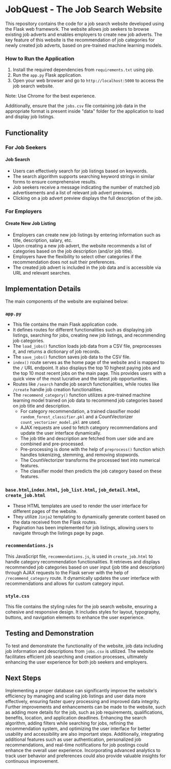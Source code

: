 # JobQuest - The Job Search Website

This repository contains the code for a job search website developed using the Flask web framework. The website allows job seekers to browse existing job adverts and enables employers to create new job adverts. The key feature of this website is the recommendation of job categories for newly created job adverts, based on pre-trained machine learning models.

### How to Run the Application
1. Install the required dependencies from `requirements.txt` using pip.
2. Run the `app.py` Flask application.
3. Open your web browser and go to `http://localhost:5000` to access the job search website.

Note: Use Chrome for the best experience.

Additionally, ensure that the `jobs.csv` file containing job data in the appropriate format is present inside "data" folder for the application to load and display job listings.

## Functionality

### For Job Seekers

#### Job Search
- Users can effectively search for job listings based on keywords.
- The search algorithm supports searching keyword strings in similar forms to ensure comprehensive results.
- Job seekers receive a message indicating the number of matched job advertisements and a list of relevant job advert previews.
- Clicking on a job advert preview displays the full description of the job.

### For Employers

#### Create New Job Listing
- Employers can create new job listings by entering information such as title, description, salary, etc.
- Upon creating a new job advert, the website recommends a list of categories based on the job description (and/or job title).
- Employers have the flexibility to select other categories if the recommendation does not suit their preferences.
- The created job advert is included in the job data and is accessible via URL and relevant searches.

## Implementation Details

The main components of the website are explained below:

### `app.py`
- This file contains the main Flask application code.
- It defines routes for different functionalities such as displaying job listings, searching for jobs, creating new job listings, and recommending job categories.
- The `load_jobs()` function loads job data from a CSV file, preprocesses it, and returns a dictionary of job records.
- The `save_jobs()` function saves job data to the CSV file.
- `index()` route serves as the home page of the website and is mapped to the `/` URL endpoint. It also displays the top 10 highest paying jobs and the top 10 most recent jobs on the main page. This provides users with a quick view of the most lucrative and the latest job opportunities.
- Routes like `/search` handle job search functionalities, while routes like `/create` handle job creation functionalities.
- The `recommend_category()` function utilizes a pre-trained machine learning model trained on job data to recommend job categories based on job title and description.
  - For category recommendation, a trained classifier model `random_forest_classifier.pkl` and a CountVectorizer `count_vectorizer_model.pkl` are used.
  - AJAX requests are used to fetch category recommendations and update the user interface dynamically.
  - The job title and description are fetched from user side and are combined and pre-processed.
  - Pre-processing is done with the help of  `preprocess()` function which handles tokenizing, stemming, and removing stopwords.
  - The CountVectorizer transforms the processed text into numerical features.
  - The classifier model then predicts the job category based on these features.

### `base.html`,`index.html`, `job_list.html`, `job_detail.html`, `create_job.html`
- These HTML templates are used to render the user interface for different pages of the website.
- They utilize `Jinja2` templating to dynamically generate content based on the data received from the Flask routes.
- Pagination has been implemented for job listings, allowing users to navigate through the listings page by page.

### `recommendations.js`
This JavaScript file, `recommendations.js`, is used in `create_job.html` to handle category recommendation functionalities. It retrieves and displays recommended job categories based on user input (job title and description) through AJAX requests to the Flask server with the help of  `/recommend_category` route. It dynamically updates the user interface with recommendations and allows for custom category input.

### `style.css`
This file contains the styling rules for the job search website, ensuring a cohesive and responsive design. It includes styles for layout, typography, buttons, and navigation elements to enhance the user experience.

## Testing and Demonstration
To test and demonstrate the functionality of the website, job data including job information and descriptions from `jobs.csv` is utilized. The website facilitates efficient job searching and creation processes, ultimately enhancing the user experience for both job seekers and employers.

## Next Steps
Implementing a proper database can significantly improve the website's efficiency by managing and scaling job listings and user data more effectively, ensuring faster query processing and improved data integrity. Further improvements and enhancements can be made to the website, such as adding more details for the job, such as job requirements, qualifications, benefits, location, and application deadlines. Enhancing the search algorithm, adding filters while searching for jobs, refining the recommendation system, and optimizing the user interface for better usability and accessibility are also important steps. Additionally, integrating additional features such as user authentication, personalized job recommendations, and real-time notifications for job postings could enhance the overall user experience. Incorporating advanced analytics to track user behavior and preferences could also provide valuable insights for continuous improvement.

